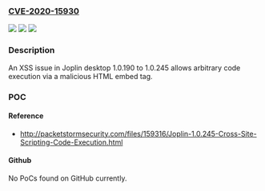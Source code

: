 ### [CVE-2020-15930](https://cve.mitre.org/cgi-bin/cvename.cgi?name=CVE-2020-15930)
![](https://img.shields.io/static/v1?label=Product&message=n%2Fa&color=blue)
![](https://img.shields.io/static/v1?label=Version&message=n%2Fa&color=blue)
![](https://img.shields.io/static/v1?label=Vulnerability&message=n%2Fa&color=brighgreen)

### Description

An XSS issue in Joplin desktop 1.0.190 to 1.0.245 allows arbitrary code execution via a malicious HTML embed tag.

### POC

#### Reference
- http://packetstormsecurity.com/files/159316/Joplin-1.0.245-Cross-Site-Scripting-Code-Execution.html

#### Github
No PoCs found on GitHub currently.

